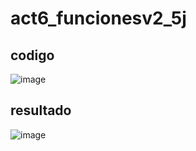 # act6_funcionesv2_5j
## codigo
![image](https://github.com/user-attachments/assets/a0b959e9-459b-422a-8a66-18ddb39fab6a)


## resultado
![image](https://github.com/user-attachments/assets/5ba054a2-88a9-4356-b883-477784a57a24)


